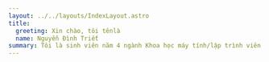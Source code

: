 ```yaml
---
layout: ../../layouts/IndexLayout.astro
title:
  greeting: Xin chào, tôi tênlà
  name: Nguyễn Đình Triết
summary: Tôi là sinh viên năm 4 ngành Khoa học máy tính/lập trình viên ở Thành phố Hồ Chí Minh.
---
```

